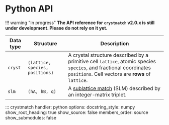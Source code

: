# Python API

!!! warning "In progress"
    **The API reference for `crystmatch` v2.0.x is still under development. Please do not rely on it yet.**


| Data type | Structure | Description |
| --- | --- | --- |
| `cryst` | `(lattice, species, positions)` | A crystal structure described by a primitive cell `lattice`, atomic species `species`, and fractional coordinates `positions`. Cell vectors are **rows** of `lattice`. |
| `slm` | `(hA, hB, q)` | A [sublattice match](https://arxiv.org/abs/2305.05278) (SLM) described by an integer-matrix triplet. |

::: crystmatch
    handler: python
    options:
        docstring_style: numpy
        show_root_heading: true
        show_source: false
        members_order: source
        show_submodules: false

